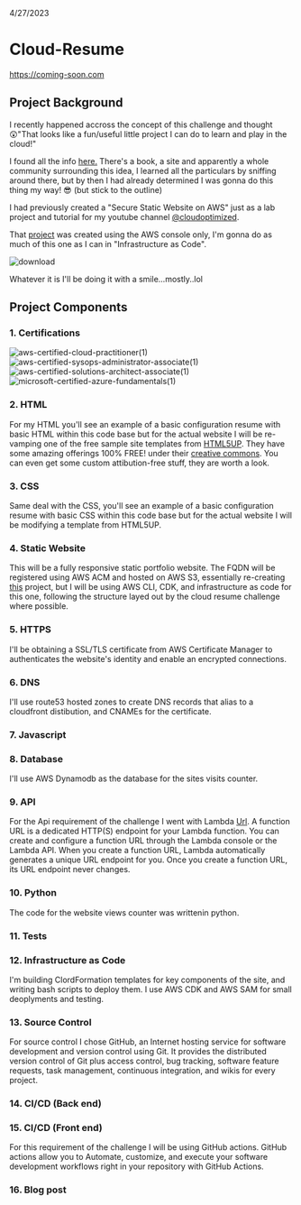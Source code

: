4/27/2023 
# Cloud-Resume

https://coming-soon.com

## Project Background
I recently happened accross the concept of this challenge and thought :astonished:"That looks like a fun/useful little project I can do to learn and play in the cloud!"

I found all the info [here.](https://cloudresumechallenge.dev/)  There's a book, a site and apparently a whole community surrounding this idea, I learned all the particulars by sniffing around there, but by then I had already determined I was gonna do this thing my way! :sunglasses: (but stick to the outline)
  
I had previously created a "Secure Static Website on AWS" just as a lab project and tutorial for my youtube channel [@cloudoptimized](https://www.youtube.com/@cloudoptimized?sub_confirmation=1). 

That [project](https://youtu.be/gnj4yEO4I0I) was created using the AWS console only, I'm gonna do as much of this one as I can in "Infrastructure as Code". 

![download](https://user-images.githubusercontent.com/100949697/235042052-0db3afd3-d34f-49ee-9f2f-d732d9568cbb.jpg)

Whatever it is I'll be doing it with a smile...mostly..lol



## Project Components
### 1. Certifications

![aws-certified-cloud-practitioner(1)](https://user-images.githubusercontent.com/100949697/235172685-ecf165f9-2e84-4cf7-b776-242bd4700a0e.png)
![aws-certified-sysops-administrator-associate(1)](https://user-images.githubusercontent.com/100949697/235172729-3bfa0560-06e0-4212-b743-0e3112a2ce23.png)
![aws-certified-solutions-architect-associate(1)](https://user-images.githubusercontent.com/100949697/235172769-80d0842f-a255-4844-818a-217d96e55eef.png)
![microsoft-certified-azure-fundamentals(1)](https://user-images.githubusercontent.com/100949697/235172811-ed49608a-6125-407a-bf4f-66b9005efa3b.png)

### 2. HTML

For my HTML you'll see an example of a basic configuration resume with basic HTML within this code base but for the actual website I will be re-vamping one of the free sample site templates from [HTML5UP](https://html5up.net/). They have some amazing offerings 100% FREE! under their [creative commons](https://html5up.net/license). You can even get some custom attibution-free stuff, they are worth a look.

### 3. CSS

Same deal with the CSS, you'll see an example of a basic configuration resume with basic CSS within this code base but for the actual website I will be modifying a template from HTML5UP.

### 4. Static Website

This will be a fully responsive static portfolio website. The FQDN will be registered using AWS ACM and hosted on AWS S3, essentially re-creating [this](https://medium.com/@Warner_Bell/build-a-secure-static-website-using-s3-cloudfront-acm-and-route-53-ab1a0aee1ef9) project, but I will be using AWS CLI, CDK, and infrastructure as code for this one, following the structure layed out by the cloud resume challenge where possible.

### 5. HTTPS
I'll be obtaining a SSL/TLS certificate from AWS Certificate Manager to authenticates the website's identity and enable an encrypted connections.

### 6. DNS
I'll use route53 hosted zones to create DNS records that alias to a cloudfront distibution, and CNAMEs for the certificate.

### 7. Javascript
### 8. Database
I'll use AWS Dynamodb as the database for the sites visits counter.
### 9. API
For the Api requirement of the challenge I went with Lambda [Url](https://docs.aws.amazon.com/lambda/latest/dg/lambda-urls.html). A function URL is a dedicated HTTP(S) endpoint for your Lambda function. You can create and configure a function URL through the Lambda console or the Lambda API. When you create a function URL, Lambda automatically generates a unique URL endpoint for you. Once you create a function URL, its URL endpoint never changes.
### 10. Python
The code for the website views counter was writtenin python.
### 11. Tests
### 12. Infrastructure as Code
I'm building ClordFormation templates for key components of the site, and writing bash scripts to deploy them. I use AWS CDK and AWS SAM for small deoplyments and testing. 
### 13. Source Control
For source control I chose GitHub, an Internet hosting service for software development and version control using Git. It provides the distributed version control of Git plus access control, bug tracking, software feature requests, task management, continuous integration, and wikis for every project.
### 14. CI/CD (Back end)
### 15. CI/CD (Front end)
For this requirement of the challenge I will be using GitHub actions. GitHub actions allow you to Automate, customize, and execute your software development workflows right in your repository with GitHub Actions.
### 16. Blog post
